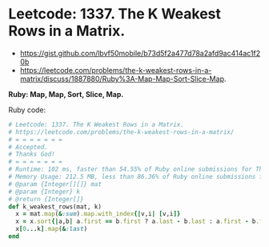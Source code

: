 # Leetcode: 1337. The K Weakest Rows in a Matrix.

- https://gist.github.com/lbvf50mobile/b73d5f2a477d78a2afd9ac414ac1f20b
- https://leetcode.com/problems/the-k-weakest-rows-in-a-matrix/discuss/1887880/Ruby%3A-Map-Map-Sort-Slice-Map.

**Ruby: Map, Map, Sort, Slice, Map.**

Ruby code:
```Ruby
# Leetcode: 1337. The K Weakest Rows in a Matrix.
# https://leetcode.com/problems/the-k-weakest-rows-in-a-matrix/
# = = = = = = =
# Accepted.
# Thanks God!
# = = = = = = =
# Runtime: 102 ms, faster than 54.55% of Ruby online submissions for The K Weakest Rows in a Matrix.
# Memory Usage: 212.5 MB, less than 86.36% of Ruby online submissions for The K Weakest Rows in a Matrix.
# @param {Integer[][]} mat
# @param {Integer} k
# @return {Integer[]}
def k_weakest_rows(mat, k)
  x = mat.map(&:sum).map.with_index{|v,i| [v,i]}
  x = x.sort{|a,b| a.first == b.first ? a.last - b.last : a.first - b.first}
  x[0...k].map(&:last)
end
```

